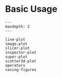 # Basic Usage

```{toctree}
---
maxdepth: 2
---

line-plot
image-plot
slicer-plot
inspector-plot
super-plot
scatter3d-plot
operators
saving-figures
```
